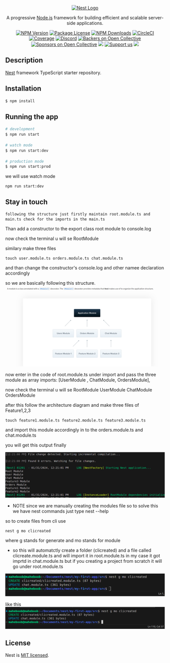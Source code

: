 <p align="center">
  <a href="http://nestjs.com/" target="blank"><img src="https://nestjs.com/img/logo-small.svg" width="200" alt="Nest Logo" /></a>
</p>

[circleci-image]: https://img.shields.io/circleci/build/github/nestjs/nest/master?token=abc123def456
[circleci-url]: https://circleci.com/gh/nestjs/nest

  <p align="center">A progressive <a href="http://nodejs.org" target="_blank">Node.js</a> framework for building efficient and scalable server-side applications.</p>
    <p align="center">
<a href="https://www.npmjs.com/~nestjscore" target="_blank"><img src="https://img.shields.io/npm/v/@nestjs/core.svg" alt="NPM Version" /></a>
<a href="https://www.npmjs.com/~nestjscore" target="_blank"><img src="https://img.shields.io/npm/l/@nestjs/core.svg" alt="Package License" /></a>
<a href="https://www.npmjs.com/~nestjscore" target="_blank"><img src="https://img.shields.io/npm/dm/@nestjs/common.svg" alt="NPM Downloads" /></a>
<a href="https://circleci.com/gh/nestjs/nest" target="_blank"><img src="https://img.shields.io/circleci/build/github/nestjs/nest/master" alt="CircleCI" /></a>
<a href="https://coveralls.io/github/nestjs/nest?branch=master" target="_blank"><img src="https://coveralls.io/repos/github/nestjs/nest/badge.svg?branch=master#9" alt="Coverage" /></a>
<a href="https://discord.gg/G7Qnnhy" target="_blank"><img src="https://img.shields.io/badge/discord-online-brightgreen.svg" alt="Discord"/></a>
<a href="https://opencollective.com/nest#backer" target="_blank"><img src="https://opencollective.com/nest/backers/badge.svg" alt="Backers on Open Collective" /></a>
<a href="https://opencollective.com/nest#sponsor" target="_blank"><img src="https://opencollective.com/nest/sponsors/badge.svg" alt="Sponsors on Open Collective" /></a>
  <a href="https://paypal.me/kamilmysliwiec" target="_blank"><img src="https://img.shields.io/badge/Donate-PayPal-ff3f59.svg"/></a>
    <a href="https://opencollective.com/nest#sponsor"  target="_blank"><img src="https://img.shields.io/badge/Support%20us-Open%20Collective-41B883.svg" alt="Support us"></a>
  <a href="https://twitter.com/nestframework" target="_blank"><img src="https://img.shields.io/twitter/follow/nestframework.svg?style=social&label=Follow"></a>
</p>
  <!--[![Backers on Open Collective](https://opencollective.com/nest/backers/badge.svg)](https://opencollective.com/nest#backer)
  [![Sponsors on Open Collective](https://opencollective.com/nest/sponsors/badge.svg)](https://opencollective.com/nest#sponsor)-->

## Description

[Nest](https://github.com/nestjs/nest) framework TypeScript starter repository.

## Installation

```bash
$ npm install
```

## Running the app

```bash
# development
$ npm run start

# watch mode
$ npm run start:dev

# production mode
$ npm run start:prod
```

we will use watch mode 

```
npm run start:dev
```

## Stay in touch

```
following the structure just firstly maintain root.module.ts and main.ts check for the imports in the main.ts 
```

Than add a constructor to the export class root module to console.log 

now check the terminal u will se 
RootModule



similary make three files
``` 
touch user.module.ts orders.module.ts chat.module.ts
```

and than change the constructor's console.log and other namee declaration accordingly 

so we are basically following this structure. 
![Architecture](image.png)

now enter in the code of root.module.ts under import and pass the three module as array 
  imports: [UserModule , ChatModule, OrdersModule],


now check the terminal u will se 
RootModule
UserModule
ChatModule
OrdersModule 


after this follow the architecture diagram
and make three files of Feature1,2,3
``` 
touch feature1.module.ts feature2.module.ts feature3.module.ts
```

and import this module accordingly in to the orders.module.ts and chat.module.ts

you will get this output finally 

![Alt text](image-1.png)

* NOTE since we are manually creating the modules file so to solve this we have nest commands just type nest --help

so to create files from cli use
```
nest g mo clicreated
```

where g stands for generate and mo stands for module 

* so this will automatctly create a folder (clicreated) and a file called clicreate.module.ts
and will import it in root.module.ts
in my case it got imprtd in chat.module.ts but if you creating a project from scratch it will go under root.module.ts

![cli command](image-3.png)

like this ![Alt text](image-2.png)
## License

Nest is [MIT licensed](LICENSE).
